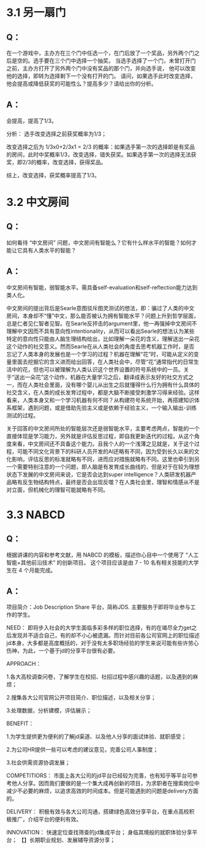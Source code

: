 # 3.1 另一扇门
## Q：
在一个游戏中，主办方在三个门中任选一个，在门后放了一个奖品，另外两个门之后是空的。选手要在三个门中选择一个抽奖。 当选手选择了一个门，未曾打开门之前，主办方打开了另外两个门中没有奖品的那个门，并向选手说， 他可以改变他的选择，即转为选择剩下一个没有打开的门。 请问，如果选手此时改变选择， 他会提高或降低获奖的可能性么？提高多少？请给出你的分析。
## A：
会提高，提高了1/3。

分析：
选手改变选择之前获奖概率为1/3；

改变选择之后为 1/3x0+2/3x1 = 2/3 的概率：如果选手第一次的选择即是有奖品的房间，此时中奖概率1/3，改变选择，错失获奖。如果选手第一次的选择无法获奖，即2/3的概率，改变选择，获得奖品。

综上，改变选择，获奖概率提高了1/3。

# 3.2 中文房间
## Q：
如何看待 “中文房间” 问题，中文房间有智能么？它有什么样水平的智能？如何才能让它具有人类水平的智能？
## A：
中文房间有智能，弱智能水平。需具备self-evaluation和self-reflection能力达到类人化。

中文房间的提出背后是Searle意图驳斥图灵测试的想法，即：骗过了人类的中文房间，本身却不“懂”中文，那么能否被认为拥有智能水平？问题上升到哲学层面，总是仁者见仁智者见智。在Searle反抨击的argument里，他一再强掉中文房间不理解中文因而不具有意向性intentionality，从而可以看出Searle的想法认为某些特定的意向性只能由人脑生理结构给出，比如理解一朵花的含义，理解送出一朵花这个动作的社交意义。然而Searle在从人类社会的角度去思考机器工作时，是否忘记了人类本身的发展也是一个学习的过程？机器在理解“花”时，可能从定义的变量里面去挖掘它的含义进而给出回答，在人类社会中，尽管“花”通常指代的日常生活中的花，但也可以被理解为人类认识这个世界设置的符号系统中的一员。关于“送出一朵花”这个动作，机器在大量学习之后，翻译成表示友好的社交方式之一，而在人类社会里面，没有哪个婴儿从出生之后就懂得什么行为拥有什么具体的社交含义，在人类的成长发育过程中，都是大脑不断接受刺激学习得来经验。这样看来，人类本身又和一个学习机器有何不同？从构建符号系统开始，再搭建知识体系框架，遇到问题，或是借助先验主义或是依赖于经验主义，一个输入输出-训练测试的过程。

关于回答的中文房间所处的智能层次还是弱智能水平，主要考虑两点，智能的一个直接体现是学习能力，另外就是评估反思过程，即自我更新迭代的过程。从这个角度来看，中文房间还不具备这个能力。且我个人的一个浅薄之见就是，关于这个过程，可能不同文化背景下的科研人员开发的AI还略有不同，因为受到长久以来的文化影响，评估反思的标准就略有不同，进而应对措施就略有不同。这里也牵引到另一个需要特别注意的一个问题，即人脑是有发育成长曲线的，但是对于在较为理想状态下发展的中文房间来说，它是否会达到super intelligence？人类研发机器产品略有反生物结构特点，最终是否会出现反噬？在人类社会里，理智和情感从不是对立面，但机械化的理智可能就略有不同。

# 3.3 NABCD
## Q：
根据讲课的内容和参考文献，用 NABCD 的模板，描述你心目中一个使用了 “人工智能+其他前沿技术” 的创新项目。 这个项目应该是由 7 - 10 名有相关技能的大学生在 4 个月能完成。 
## A：
项目简介：Job Description Share 平台，简称JDS. 主要服务于即将毕业参与工作的学生。

NEED：
即将步入社会的大学生面临多彩多样的职位选择，有的在竭尽全力get之后发现并不适合自己，有的却不小心被遗漏。而针对目前各公司官网上的职位描述jd本身，大多都是高度概括的，对于没有太多职场经验的学生来说可能有些许劳心伤神，为此，一个基于jd的分享平台很有必要。

APPROACH：

1.各大高校调查问卷，了解学生在校招、社招过程中感兴趣的话题，以及遇到的麻烦；

2.搜集各大公司官网公开项目简介、职位描述，以及相关分享；

3.处理数据，分析建模，评估展示；

BENEFIT：

1.为学生提供更为便利的了解jd渠道、以及他人分享的面试体验、就职感受；

2.为公司HR提供一些可以考虑的建议意见，完善公司人事制度；

3.社会供需资源协调发展；

COMPETITIORS：
市面上各大公司的jd平台已经较为完善，也有知乎等平台可参考他人分享。因而我们要做的是一个集大成再创新的项目，为求职者在搜索岗位中减少不必要的麻烦，以追求高效的时间成本。但是可能遇到的问题是delivery方面的。


DELIVERY：
积极有效与各大公司沟通，搭建绿色高效分享平台，在重点高校积极推广，介绍平台的便利有效。


INNOVATION：
快速定位查找筛查的jd集成平台；
身临其境般的就职体验分享平台；
【】长期职业规划、发展辅导资源分享；
